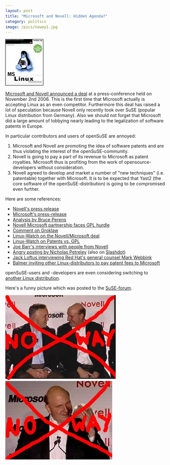 ```yaml
---
layout: post
title: "Microsoft and Novell: Hidden Agenda?"
category: politics
image: /pics/noway1.jpg
---
```


![](/pics/mslinux.jpg)

[Microsoft and Novell announced a deal][Deal] at a press-conference held on November 2nd 2006. This is the first time that Microsoft actually is accepting Linux as an even competitor. Furthermore this deal has raised a lot of speculation because Novell only recently took over SuSE (popular Linux distribution from Germany). Also we should not forget that Microsoft did a large amount of lobbying nearly leading to the legalization of software patents in Europe.

In particular contributors and users of openSuSE are annoyed:

<ol>
  <li>Microsoft and Novell are promoting the idea of software patents and are thus violating the interest of the openSuSE-community.</li>
  <li>Novell is going to pay a part of its revenue to Microsoft as patent royalties. Microsoft thus is profiting from the work of opensource-developers without consideration.</li>
  <li>Novell agreed to develop and market a number of "new techniques" (i.e. patentable) together with Microsoft. It is to be expected that Yast2 (the core software of the openSuSE-distribution) is going to be compromised even further.</li>
</ol>

Here are some references:

<ul>
  <li><a href="http://www.novell.com/news/press/item.jsp?id=1196">Novell's press release</a></li>
  <li><a href="http://www.microsoft.com/presspass/press/2006/nov06/11-02MSNovellPR.mspx">Microsoft's press-release</a></li>
  <li><a href="http://technocrat.net/d/2006/11/2/9945">Analysis by Bruce Perens</a></li>
  <li><a href="http://www.vnunet.com/vnunet/news/2167966/novell-microsoft-partnership">Novell Microsoft partnership faces GPL hurdle</a></li>
  <li><a href="http://www.groklaw.net/article.php?story=20061102175508403">Comment on Groklaw</a></li>
  <li><a href="http://www.linux-watch.com/news/NS9843352777.html">Linux-Watch on the Novell/Microsoft deal</a></li>
  <li><a href="http://www.linux-watch.com/news/NS2927608517.html">Linux-Watch on Patents vs. GPL</a></li>
  <li><a href="http://www.linux.com/article.pl?sid=06/11/03/2325229">Joe Barr's interviews with people from Novell</a></li>
  <li><a href="http://www.linuxjournal.com/node/1000121">Angry posting by Nicholas Petreley</a> (also on <a href="http://linux.slashdot.org/article.pl?sid=06/11/09/149259">Slashdot</a>)</li>
  <li><a href="http://searchopensource.techtarget.com/originalContent/0,289142,sid39_gci1228357,00.html">Jack Loftus interviewing Red Hat's general counsel Mark Webbink</a></li>
  <li><a href="http://www.eweek.com/article2/0,1759,2050848,00.asp?kc=EWRSS03129TX1K0000616">Balmer inviting other Linux-distributors to pay patent fees to Microsoft</a></li>
</ul>

openSuSE-users and -developers are even considering switching to <a href="http://en.wikipedia.org/wiki/Comparison_of_Linux_distributions">another Linux distribution</a>.

Here's a funny picture which was posted to the <a href="http://www.suseforums.net/index.php?s=&showtopic=26319&view=findpost&p=140356">SuSE-forum</a>.

![](/pics/noway1.jpg)
![](/pics/noway2.jpg)

[Deal]: http://www.novell.com/news/press/item.jsp?id=1196
